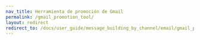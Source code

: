 ```yaml
---
nav_title: Herramienta de promoción de Gmail
permalink: /gmail_promotion_tool/
layout: redirect
redirect_to: /docs/user_guide/message_building_by_channel/email/gmail_promotions_tab/
---
```


